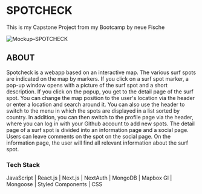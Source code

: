 # SPOTCHECK

This is my Capstone Project from my Bootcamp by neue Fische

![Mockup–SPOTCHECK](https://res.cloudinary.com/dac3s5ere/image/upload/v1673949722/mysurfspot/smartmockups_ld028hn4_b0y8xh.jpg)

## ABOUT

Spotcheck is a webapp based on an interactive map. The various surf spots are indicated on the map by markers. If you click on a surf spot marker, a pop-up window opens with a picture of the surf spot and a short description. If you click on the popup, you get to the detail page of the surf spot.
You can change the map position to the user's location via the header or enter a location and search around it.
You can also use the header to switch to the menu in which the spots are displayed in a list sorted by country. In addition, you can then switch to the profile page via the header, where you can log in with your Github account to add new spots.
The detail page of a surf spot is divided into an information page and a social page. Users can leave comments on the spot on the social page. On the information page, the user will find all relevant information about the surf spot.

### Tech Stack

JavaScript | React.js | Next.js | NextAuth | MongoDB | Mapbox Gl | Mongoose | Styled Components | CSS
